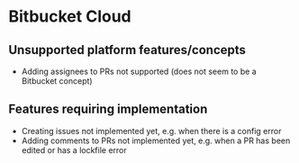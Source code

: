 # Bitbucket Cloud

## Unsupported platform features/concepts

- Adding assignees to PRs not supported (does not seem to be a Bitbucket concept)

## Features requiring implementation

- Creating issues not implemented yet, e.g. when there is a config error
- Adding comments to PRs not implemented yet, e.g. when a PR has been edited or has a lockfile error
